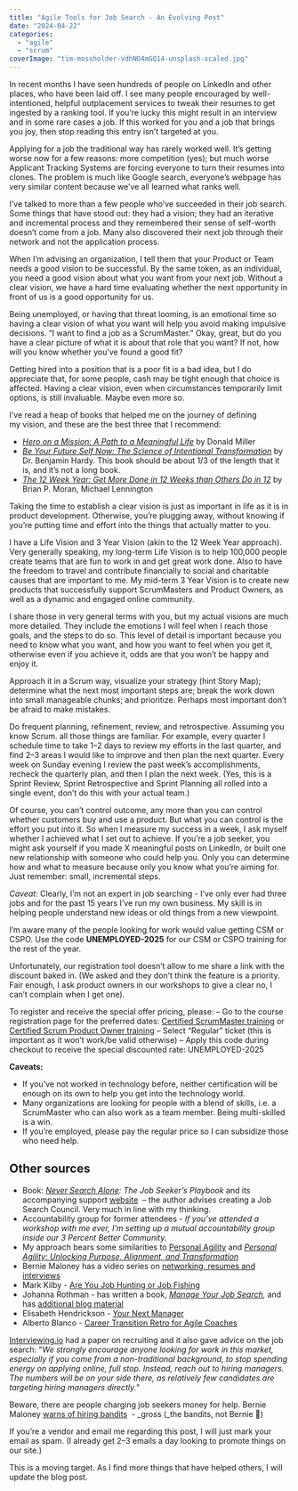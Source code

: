 ```yaml
---
title: "Agile Tools for Job Search - An Evolving Post"
date: "2024-04-22"
categories: 
  - "agile"
  - "scrum"
coverImage: "tim-mossholder-vdhNO4mGQ14-unsplash-scaled.jpg"
---
```


In recent months I have seen hundreds of people on LinkedIn and other places, who have been laid off. I see many people encouraged by well-intentioned, helpful outplacement services to tweak their resumes to get ingested by a ranking tool. If you’re lucky this might result in an interview and in some rare cases a job. If this worked for you and a job that brings you joy, then stop reading this entry isn’t targeted at you.

Applying for a job the traditional way has rarely worked well. It’s getting worse now for a few reasons: more competition (yes); but much worse Applicant Tracking Systems are forcing everyone to turn their resumes into clones. The problem is much like Google search, everyone’s webpage has very similar content because we’ve all learned what ranks well.

I’ve talked to more than a few people who’ve succeeded in their job search. Some things that have stood out: they had a vision; they had an iterative and incremental process and they remembered their sense of self-worth doesn’t come from a job. Many also discovered their next job through their network and not the application process.

When I’m advising an organization, I tell them that your Product or Team needs a good vision to be successful. By the same token, as an individual, you need a good vision about what you want from your next job. Without a clear vision, we have a hard time evaluating whether the next opportunity in front of us is a good opportunity for us.

Being unemployed, or having that threat looming, is an emotional time so having a clear vision of what you want will help you avoid making impulsive decisions. “I want to find a job as a ScrumMaster.” Okay, great, but do you have a clear picture of what it is about that role that you want? If not, how will you know whether you’ve found a good fit?

Getting hired into a position that is a poor fit is a bad idea, but I do appreciate that, for some people, cash may be tight enough that choice is affected. Having a clear vision, even when circumstances temporarily limit options, is still invaluable. Maybe even more so.

I’ve read a heap of books that helped me on the journey of defining my vision, and these are the best three that I recommend:

- _[Hero on a Mission: A Path to a Meaningful Life](https://amzn.to/3unexOF)_ by Donald Miller
- _[Be Your Future Self Now: The Science of Intentional Transformation](https://amzn.to/3unexOF)_ by Dr. Benjamin Hardy. This book should be about 1/3 of the length that it is, and it’s not a long book.
- _[The 12 Week Year: Get More Done in 12 Weeks than Others Do in 12](https://amzn.to/3OD2Bz9)_ by Brian P. Moran, Michael Lennington

Taking the time to establish a clear vision is just as important in life as it is in product development. Otherwise, you’re plugging away, without knowing if you’re putting time and effort into the things that actually matter to you.

I have a Life Vision and 3 Year Vision (akin to the 12 Week Year approach). Very generally speaking, my long-term Life Vision is to help 100,000 people create teams that are fun to work in and get great work done. Also to have the freedom to travel and contribute financially to social and charitable causes that are important to me. My mid-term 3 Year Vision is to create new products that successfully support ScrumMasters and Product Owners, as well as a dynamic and engaged online community.

I share those in very general terms with you, but my actual visions are much more detailed. They include the emotions I will feel when I reach those goals, and the steps to do so. This level of detail is important because you need to know what you want, and how you want to feel when you get it, otherwise even if you achieve it, odds are that you won’t be happy and enjoy it.

Approach it in a Scrum way, visualize your strategy (hint Story Map); determine what the next most important steps are; break the work down into small manageable chunks; and prioritize. Perhaps most important don’t be afraid to make mistakes.

Do frequent planning, refinement, review, and retrospective. Assuming you know Scrum. all those things are familiar. For example, every quarter I schedule time to take 1–2 days to review my efforts in the last quarter, and find 2–3 areas I would like to improve and then plan the next quarter. Every week on Sunday evening I review the past week’s accomplishments, recheck the quarterly plan, and then I plan the next week. (Yes, this is a Sprint Review, Sprint Retrospective and Sprint Planning all rolled into a single event, don’t do this with your actual team.)

Of course, you can’t control outcome, any more than you can control whether customers buy and use a product. But what you can control is the effort you put into it. So when I measure my success in a week, I ask myself whether I achieved what I set out to achieve. If you’re a job seeker, you might ask yourself if you made X meaningful posts on LinkedIn, or built one new relationship with someone who could help you. Only you can determine how and what to measure because only you know what you’re aiming for. Just remember: small, incremental steps.

_Caveat_: Clearly, I’m not an expert in job searching - I’ve only ever had three jobs and for the past 15 years I’ve run my own business. My skill is in helping people understand new ideas or old things from a new viewpoint.

I’m aware many of the people looking for work would value getting CSM or CSPO. Use the code **UNEMPLOYED-2025** for our CSM or CSPO training for the rest of the year.

Unfortunately, our registration tool doesn’t allow to me share a link with the discount baked in. (We asked and they don’t think the feature is a priority. Fair enough, I ask product owners in our workshops to give a clear no, I can’t complain when I get one).

To register and receive the special offer pricing, please: – Go to the course registration page for the preferred dates: [Certified ScrumMaster training](/certified-scrummaster-csm-training#upcomingCourses) or [Certified Scrum Product Owner training](/certified-scrum-product-owner-cspo-training#upcomingCourses) – Select “Regular” ticket (this is important as it won’t work/be valid otherwise) – Apply this code during checkout to receive the special discounted rate: UNEMPLOYED-2025

**Caveats:**

- If you’ve not worked in technology before, neither certification will be enough on its own to help you get into the technology world.
- Many organizations are looking for people with a blend of skills, i.e. a ScrumMaster who can also work as a team member. Being multi-skilled is a win.
- If you’re employed, please pay the regular price so I can subsidize those who need help.

## Other sources

- Book: _[Never Search Alone](https://www.amazon.ca/Never-Search-Alone-Seekers-Playbook/dp/B0BJ486SJ1/ref=sr_1_1): The Job Seeker’s Playbook_ and its accompanying support [website](https://www.phyl.org)  – the author advises creating a Job Search Council. Very much in line with my thinking.
- Accountability group for former attendees - _If you’ve attended a workshop with me ever, I’m setting up a mutual accountability group inside our 3 Percent Better Community._
- My approach bears some similarities to [Personal Agility](https://personalagilityinstitute.org) and [_Personal Agility: Unlocking Purpose, Alignment, and Transformation_](https://www.amazon.ca/Personal-Agility-Unlocking-Alignment-Transformation/dp/1957600152/&tag=notesfromatoo-20)
- Bernie Maloney has a video series on [networking, resumes and interviews](https://www.youtube.com/playlist?list=PLusNTFKrjCmzLgwbog6XdtDCpjGxZLk-z)
- Mark Kilby - [Are You Job Hunting or Job Fishing](https://differability.works/are-you-job-hunting-or-job-fishing/)
- Johanna Rothman - has written a book, _[Manage Your Job Search](https://www.jrothman.com/books/manage-your-job-search/),_ and has [additional blog material](https://www.jrothman.com/tag/manage-your-job-search/)
- Elisabeth Hendrickson - [Your Next Manager](https://www.linkedin.com/pulse/your-next-manager-elisabeth-hendrickson-obcbf/)
- Alberto Blanco - [Career Transition Retro for Agile Coaches](https://www.leadsticks.com/career-transition-advise-for-agile-coaches/)

[Interviewing.io](https://interviewing.io/blog/are-recruiters-better-than-a-coin-flip-at-judging-resumes) had a paper on recruiting and it also gave advice on the job search: "_We strongly encourage anyone looking for work in this market, especially if you come from a non-traditional background, to stop spending energy on applying online, full stop. Instead, reach out to hiring managers. The numbers will be on your side there, as relatively few candidates are targeting hiring managers directly._"

Beware, there are people charging job seekers money for help. Bernie Maloney [warns of hiring bandits](https://www.youtube.com/watch?v=LxNIo4MV4Ic)  - _gross (_the bandits, not Bernie 🙂)

If you’re a vendor and email me regarding this post, I will just mark your email as spam. (I already get 2–3 emails a day looking to promote things on our site.)

This is a moving target. As I find more things that have helped others, I will update the blog post.
